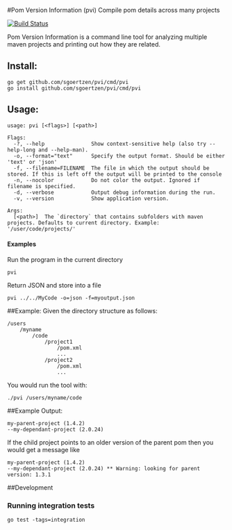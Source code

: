 #Pom Version Information (pvi)
Compile pom details across many projects

[![Build Status](https://travis-ci.org/sgoertzen/pvi.svg?branch=master)](https://travis-ci.org/sgoertzen/pvi)

Pom Version Information is a command line tool for analyzing multiple maven projects and printing out how they are related.

## Install:
```
go get github.com/sgoertzen/pvi/cmd/pvi
go install github.com/sgoertzen/pvi/cmd/pvi
```

## Usage:
```
usage: pvi [<flags>] [<path>]

Flags:
  -?, --help               Show context-sensitive help (also try --help-long and --help-man).
  -o, --format="text"      Specify the output format. Should be either 'text' or 'json'
  -f, --filename=FILENAME  The file in which the output should be stored. If this is left off the output will be printed to the console
  -n, --nocolor            Do not color the output. Ignored if filename is specified.
  -d, --verbose            Output debug information during the run.
  -v, --version            Show application version.

Args:
  [<path>]  The `directory` that contains subfolders with maven projects. Defaults to current directory. Example: '/user/code/projects/'
```

#### Examples
Run the program in the current directory
```
pvi 
```

Return JSON and store into a file
```
pvi ../../MyCode -o=json -f=myoutput.json
```

##Example:
Given the directory structure as follows:

```
/users
    /myname
        /code
            /project1
                /pom.xml
                ...
            /project2
                /pom.xml
                ...
```

You would run the tool with:
```
./pvi /users/myname/code
```

##Example Output:
```
my-parent-project (1.4.2)
--my-dependant-project (2.0.24)

```

If the child project points to an older version of the parent pom then you would get a message like
```
my-parent-project (1.4.2)
--my-dependant-project (2.0.24) ** Warning: looking for parent version: 1.3.1
```

##Development
### Running integration tests
```
go test -tags=integration
```
